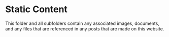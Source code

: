 # Static Content #

This folder and all subfolders contain any associated images, documents, and any files that are referenced in any posts that are made on this website.
